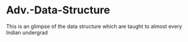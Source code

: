 # Adv.-Data-Structure
This is an glimpse of the data structure which are taught to almost every Indian undergrad
